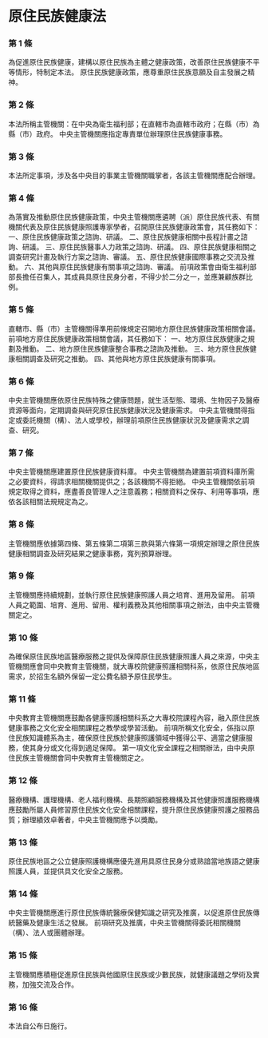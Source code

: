# 原住民族健康法

### 第 1 條

為促進原住民族健康，建構以原住民族為主體之健康政策，改善原住民族健康不平等情形，特制定本法。
原住民族健康政策，應尊重原住民族意願及自主發展之精神。

### 第 2 條

本法所稱主管機關：在中央為衛生福利部；在直轄市為直轄市政府；在縣（市）為縣（市）政府。
中央主管機關應指定專責單位辦理原住民族健康事務。

### 第 3 條

本法所定事項，涉及各中央目的事業主管機關職掌者，各該主管機關應配合辦理。

### 第 4 條

為落實及推動原住民族健康政策，中央主管機關應遴聘（派）原住民族代表、有關機關代表及原住民族健康照護專家學者，召開原住民族健康政策會，其任務如下：
一、原住民族健康政策之諮詢、研議。
二、原住民族健康相關中長程計畫之諮詢、研議。
三、原住民族醫事人力政策之諮詢、研議。
四、原住民族健康相關之調查研究計畫及執行方案之諮詢、審議。
五、原住民族健康國際事務之交流及推動。
六、其他與原住民族健康有關事項之諮詢、審議。
前項政策會由衛生福利部部長擔任召集人，其成員具原住民身分者，不得少於二分之一，並應兼顧族群比例。

### 第 5 條

直轄市、縣（市）主管機關得準用前條規定召開地方原住民族健康政策相關會議。
前項地方原住民族健康政策相關會議，其任務如下：
一、地方原住民族健康之規劃及推動。
二、地方原住民族健康整合事務之諮詢及推動。
三、地方原住民族健康相關調查及研究之推動。
四、其他與地方原住民族健康有關事項。

### 第 6 條

中央主管機關應依原住民族特殊之健康問題，就生活型態、環境、生物因子及醫療資源等面向，定期調查與研究原住民族健康狀況及健康需求。
中央主管機關得指定或委託機關（構）、法人或學校，辦理前項原住民族健康狀況及健康需求之調查、研究。

### 第 7 條

中央主管機關應建置原住民族健康資料庫。
中央主管機關為建置前項資料庫所需之必要資料，得請求相關機關提供之；各該機關不得拒絕。
中央主管機關依前項規定取得之資料，應盡善良管理人之注意義務；相關資料之保存、利用等事項，應依各該相關法規規定為之。

### 第 8 條

主管機關應依據第四條、第五條第二項第三款與第六條第一項規定辦理之原住民族健康相關調查及研究結果之健康事務，寬列預算辦理。

### 第 9 條

主管機關應持續規劃，並執行原住民族健康照護人員之培育、進用及留用。
前項人員之範圍、培育、進用、留用、權利義務及其他相關事項之辦法，由中央主管機關定之。

### 第 10 條

為確保原住民族地區醫療服務之提供及保障原住民族健康照護人員之來源，中央主管機關應會同中央教育主管機關，就大專校院健康照護相關科系，依原住民族地區需求，於招生名額外保留一定公費名額予原住民學生。

### 第 11 條

中央教育主管機關應鼓勵各健康照護相關科系之大專校院課程內容，融入原住民族健康事務之文化安全相關課程之教學或學習活動。
前項所稱文化安全，係指以原住民族知識體系為主，確保原住民族於健康照護領域中獲得公平、適當之健康服務，使其身分或文化得到適足保障。
第一項文化安全課程之相關辦法，由中央原住民族主管機關會同中央教育主管機關定之。

### 第 12 條

醫療機構、護理機構、老人福利機構、長期照顧服務機構及其他健康照護服務機構應鼓勵所屬人員修習原住民族文化安全相關課程，提升原住民族健康照護之服務品質；辦理績效卓著者，中央主管機關應予以獎勵。

### 第 13 條

原住民族地區之公立健康照護機構應優先進用具原住民身分或熟諳當地族語之健康照護人員，並提供具文化安全之服務。

### 第 14 條

中央主管機關應進行原住民族傳統醫療保健知識之研究及推廣，以促進原住民族傳統醫藥及健康生活之發展。
前項研究及推廣，中央主管機關得委託相關機關（構）、法人或團體辦理。

### 第 15 條

主管機關應積極促進原住民族與他國原住民族或少數民族，就健康議題之學術及實務，加強交流及合作。

### 第 16 條

本法自公布日施行。
